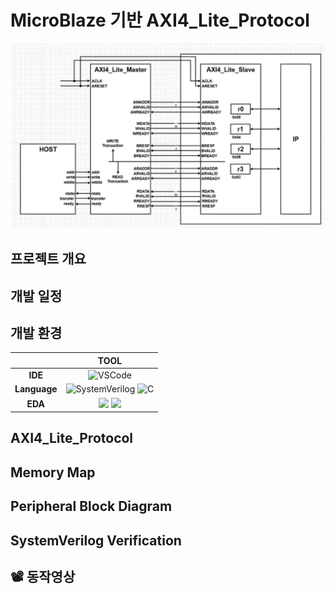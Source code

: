 # MicroBlaze 기반 AXI4_Lite_Protocol

![alt text](img/AXI_BD.png)

## 프로젝트 개요

## 개발 일정

## 개발 환경

|       | **TOOL** |
| :-----: | :-----: |
| **IDE**   | ![VSCode](https://img.shields.io/badge/VSCode-007ACC?style=for-the-badge&logo=visualstudiocode&logoColor=white) |
| **Language** | ![SystemVerilog](https://img.shields.io/badge/SystemVerilog-5C2D91?style=for-the-badge&logoColor=white) ![C](https://img.shields.io/badge/C-00599C?style=for-the-badge&logo=c&logoColor=white) |
| **EDA**   | <img src="https://img.shields.io/badge/Vivado-00A652?style=for-the-badge&logo=xilinx&logoColor=white"/> <img src="https://img.shields.io/badge/Vitis-FA2E2E?style=for-the-badge&logo=xilinx&logoColor=white"/> |

## AXI4_Lite_Protocol

## Memory Map

## Peripheral Block Diagram

## SystemVerilog Verification


## 📽️ 동작영상

